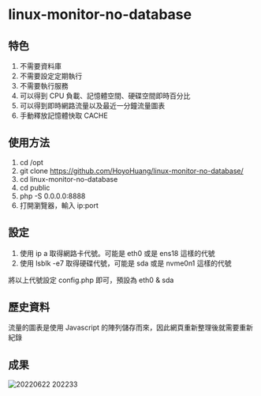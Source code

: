 # linux-monitor-no-database

## 特色

1. 不需要資料庫
2. 不需要設定定期執行
3. 不需要執行服務
4. 可以得到 CPU 負載、記憶體空間、硬碟空間即時百分比
5. 可以得到即時網路流量以及最近一分鐘流量圖表
6. 手動釋放記憶體快取 CACHE

## 使用方法

1. cd /opt
2. git clone https://github.com/HoyoHuang/linux-monitor-no-database/
3. cd linux-monitor-no-database
4. cd public
5. php -S 0.0.0.0:8888
6. 打開瀏覽器，輸入 ip:port

## 設定

1. 使用 ip a 取得網路卡代號。可能是 eth0 或是 ens18 這樣的代號
2. 使用 lsblk -e7 取得硬碟代號，可能是 sda 或是 nvme0n1 這樣的代號

將以上代號設定 config.php 即可，預設為 eth0 & sda

## 歷史資料

流量的圖表是使用 Javascript 的陣列儲存而來，因此網頁重新整理後就需要重新紀錄

## 成果

![20220622 202233](https://user-images.githubusercontent.com/20652669/175028266-5ecf1000-adce-4669-ba1a-b4b5a43772fe.png)

